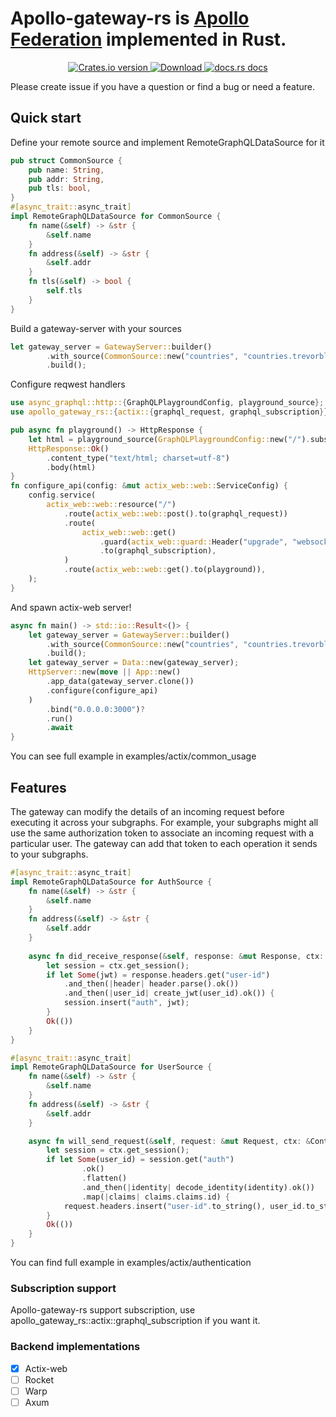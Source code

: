 # Apollo-gateway-rs is [Apollo Federation](https://www.apollographql.com/apollo-federation) implemented in Rust.

<div align="center">
  <!-- Crates version -->
  <a href="https://crates.io/crates/apollo-gateway-rs">
    <img src="https://img.shields.io/crates/v/apollo-gateway-rs.svg?style=flat-square"
    alt="Crates.io version" />
  </a>
  <!-- Downloads -->
  <a href="https://crates.io/crates/apollo-gateway-rs">
    <img src="https://img.shields.io/crates/d/apollo-gateway-rs.svg?style=flat-square"
      alt="Download" />
  </a>
  <!-- docs.rs docs -->
  <a href="https://docs.rs/apollo-gateway-rs">
    <img src="https://img.shields.io/badge/docs-latest-blue.svg?style=flat-square"
      alt="docs.rs docs" />
  </a>
</div>

Please create issue if you have a question or find a bug or need a feature.
## Quick start

Define your remote source and implement RemoteGraphQLDataSource for it

```rust
pub struct CommonSource {
    pub name: String,
    pub addr: String,
    pub tls: bool,
}
#[async_trait::async_trait]
impl RemoteGraphQLDataSource for CommonSource {
    fn name(&self) -> &str {
        &self.name
    }
    fn address(&self) -> &str {
        &self.addr
    }
    fn tls(&self) -> bool {
        self.tls
    }
}
```

Build a gateway-server with your sources

```rust
let gateway_server = GatewayServer::builder()
        .with_source(CommonSource::new("countries", "countries.trevorblades.com", true))
        .build();
```

Configure reqwest handlers 

```rust
use async_graphql::http::{GraphQLPlaygroundConfig, playground_source};
use apollo_gateway_rs::{actix::{graphql_request, graphql_subscription}};

pub async fn playground() -> HttpResponse {
    let html = playground_source(GraphQLPlaygroundConfig::new("/").subscription_endpoint("/"));
    HttpResponse::Ok()
        .content_type("text/html; charset=utf-8")
        .body(html)
}
fn configure_api(config: &mut actix_web::web::ServiceConfig) {
    config.service(
        actix_web::web::resource("/")
            .route(actix_web::web::post().to(graphql_request))
            .route(
                actix_web::web::get()
                    .guard(actix_web::guard::Header("upgrade", "websocket"))
                    .to(graphql_subscription),
            )
            .route(actix_web::web::get().to(playground)),
    );
}
```
And spawn actix-web server!

```rust
async fn main() -> std::io::Result<()> {
    let gateway_server = GatewayServer::builder()
        .with_source(CommonSource::new("countries", "countries.trevorblades.com", true))
        .build();
    let gateway_server = Data::new(gateway_server);
    HttpServer::new(move || App::new()
        .app_data(gateway_server.clone())
        .configure(configure_api)
    )
        .bind("0.0.0.0:3000")?
        .run()
        .await
}
```

You can see full example in examples/actix/common_usage

## Features

The gateway can modify the details of an incoming request before executing it across your subgraphs. For example, your subgraphs might all use the same authorization token to associate an incoming request with a particular user. The gateway can add that token to each operation it sends to your subgraphs.

```rust
#[async_trait::async_trait]
impl RemoteGraphQLDataSource for AuthSource {
    fn name(&self) -> &str {
        &self.name
    }
    fn address(&self) -> &str {
        &self.addr
    }
    
    async fn did_receive_response(&self, response: &mut Response, ctx: &Context) -> anyhow::Result<()> {
        let session = ctx.get_session();
        if let Some(jwt) = response.headers.get("user-id")
            .and_then(|header| header.parse().ok())
            .and_then(|user_id| create_jwt(user_id).ok()) {
            session.insert("auth", jwt);
        }
        Ok(())
    }
}

#[async_trait::async_trait]
impl RemoteGraphQLDataSource for UserSource {
    fn name(&self) -> &str {
        &self.name
    }
    fn address(&self) -> &str {
        &self.addr
    }

    async fn will_send_request(&self, request: &mut Request, ctx: &Context) -> anyhow::Result<()> {
        let session = ctx.get_session();
        if let Some(user_id) = session.get("auth")
                .ok()
                .flatten()
                .and_then(|identity| decode_identity(identity).ok())
                .map(|claims| claims.claims.id) {
            request.headers.insert("user-id".to_string(), user_id.to_string());
        }
        Ok(())
    }
}
```

You can find full example in examples/actix/authentication

### Subscription support
Apollo-gateway-rs support subscription, use apollo_gateway_rs::actix::graphql_subscription if you want it.

### Backend implementations 
- [x] Actix-web
- [ ] Rocket
- [ ] Warp
- [ ] Axum